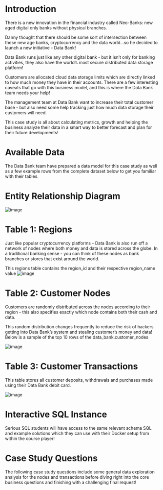 # Introduction
There is a new innovation in the financial industry called Neo-Banks: new aged
digital only banks without physical branches.

Danny thought that there should be some sort of intersection between these
new age banks, cryptocurrency and the data world…so he decided to launch a
new initiative - Data Bank!

Data Bank runs just like any other digital bank - but it isn’t only for banking
activities, they also have the world’s most secure distributed data storage
platform!

Customers are allocated cloud data storage limits which are directly linked to
how much money they have in their accounts. There are a few interesting
caveats that go with this business model, and this is where the Data Bank
team needs your help!

The management team at Data Bank want to increase their total customer
base - but also need some help tracking just how much data storage their
customers will need.

This case study is all about calculating metrics, growth and helping the
business analyze their data in a smart way to better forecast and plan for their
future developments!

# Available Data

The Data Bank team have prepared a data model for this case study as well as
a few example rows from the complete dataset below to get you familiar with
their tables.

# Entity Relationship Diagram
![image](https://github.com/mubashramunir/Data-Bank/assets/88100648/12f35cc2-2bd6-4f63-b372-419700f5b460)

# Table 1: Regions

Just like popular cryptocurrency platforms - Data Bank is also run off a
network of nodes where both money and data is stored across the globe. In a
traditional banking sense - you can think of these nodes as bank branches or
stores that exist around the world.

This regions table contains the region_id and their respective region_name
value
![image](https://github.com/mubashramunir/Data-Bank/assets/88100648/843db796-8a37-4f1a-92ad-2f9301d94e5d)

# Table 2: Customer Nodes

Customers are randomly distributed across the nodes according to their
region - this also specifies exactly which node contains both their cash and
data.

This random distribution changes frequently to reduce the risk of hackers
getting into Data Bank’s system and stealing customer’s money and data!
Below is a sample of the top 10 rows of the data_bank.customer_nodes

![image](https://github.com/mubashramunir/Data-Bank/assets/88100648/6f3eaf20-efb9-40b4-bba5-f92dd86639da)

# Table 3: Customer Transactions

This table stores all customer deposits, withdrawals and purchases made
using their Data Bank debit card.

![image](https://github.com/mubashramunir/Data-Bank/assets/88100648/91c72f5e-d98c-4736-89fc-031087e5bb60)

# Interactive SQL Instance

Serious SQL students will have access to the same relevant schema SQL and
example solutions which they can use with their Docker setup from within the
course player!

# Case Study Questions
The following case study questions include some general data exploration
analysis for the nodes and transactions before diving right into the core
business questions and finishing with a challenging final request!

